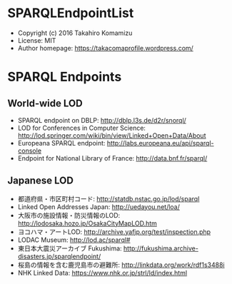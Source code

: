 # SPARQLEndpointList

* Copyright (c) 2016 Takahiro Komamizu
* License: MIT
* Author homepage: https://takacomaprofile.wordpress.com/

# SPARQL Endpoints

## World-wide LOD
- SPARQL endpoint on DBLP: http://dblp.l3s.de/d2r/snorql/
- LOD for Conferences in Computer Science: http://lod.springer.com/wiki/bin/view/Linked+Open+Data/About
- Europeana SPARQL endpoint: http://labs.europeana.eu/api/sparql-console
- Endpoint for National Library of France: http://data.bnf.fr/sparql/

## Japanese LOD
- 都道府県・市区町村コード: http://statdb.nstac.go.jp/lod/sparql
- Linked Open Addresses Japan: http://uedayou.net/loa/
- 大阪市の施設情報・防災情報のLOD: http://lodosaka.hozo.jp/OsakaCityMapLOD.htm
- ヨコハマ・アートLOD: http://archive.yafjp.org/test/inspection.php
- LODAC Museum: http://lod.ac/sparql#
- 東日本大震災アーカイブ Fukushima: http://fukushima.archive-disasters.jp/sparqlendpoint/
- 桜島の情報を含む鹿児島市の避難所: http://linkdata.org/work/rdf1s3488i
- NHK Linked Data: https://www.nhk.or.jp/strl/ld/index.html
